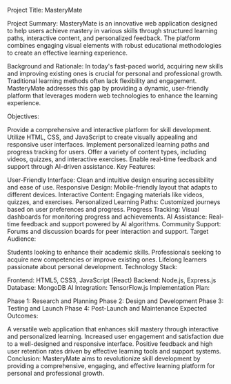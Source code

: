 Project Title: MasteryMate

Project Summary:
MasteryMate is an innovative web application designed to help users achieve mastery in various skills through structured learning paths, interactive content, and personalized feedback. The platform combines engaging visual elements with robust educational methodologies to create an effective learning experience.

Background and Rationale:
In today's fast-paced world, acquiring new skills and improving existing ones is crucial for personal and professional growth. Traditional learning methods often lack flexibility and engagement. MasteryMate addresses this gap by providing a dynamic, user-friendly platform that leverages modern web technologies to enhance the learning experience.

Objectives:

Provide a comprehensive and interactive platform for skill development.
Utilize HTML, CSS, and JavaScript to create visually appealing and responsive user interfaces.
Implement personalized learning paths and progress tracking for users.
Offer a variety of content types, including videos, quizzes, and interactive exercises.
Enable real-time feedback and support through AI-driven assistance.
Key Features:

User-Friendly Interface: Clean and intuitive design ensuring accessibility and ease of use.
Responsive Design: Mobile-friendly layout that adapts to different devices.
Interactive Content: Engaging materials like videos, quizzes, and exercises.
Personalized Learning Paths: Customized journeys based on user preferences and progress.
Progress Tracking: Visual dashboards for monitoring progress and achievements.
AI Assistance: Real-time feedback and support powered by AI algorithms.
Community Support: Forums and discussion boards for peer interaction and support.
Target Audience:

Students looking to enhance their academic skills.
Professionals seeking to acquire new competencies or improve existing ones.
Lifelong learners passionate about personal development.
Technology Stack:

Frontend: HTML5, CSS3, JavaScript (React)
Backend: Node.js, Express.js
Database: MongoDB
AI Integration: TensorFlow.js
Implementation Plan:

Phase 1: Research and Planning
Phase 2: Design and Development
Phase 3: Testing and Launch
Phase 4: Post-Launch and Maintenance
Expected Outcomes:

A versatile web application that enhances skill mastery through interactive and personalized learning.
Increased user engagement and satisfaction due to a well-designed and responsive interface.
Positive feedback and high user retention rates driven by effective learning tools and support systems.
Conclusion:
MasteryMate aims to revolutionize skill development by providing a comprehensive, engaging, and effective learning platform for personal and professional growth.
